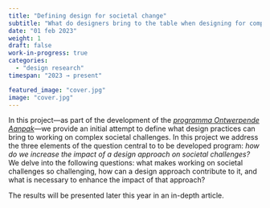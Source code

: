 ```yaml
---
title: "Defining design for societal change"
subtitle: "What do designers bring to the table when designing for complex societal challenges?"
date: "01 feb 2023"
weight: 1
draft: false
work-in-progress: true
categories:
  - "design research"
timespan: "2023 → present"

featured_image: "cover.jpg"
image: "cover.jpg"
---
```

In this project—as part of the development of the *[programma Ontwerpende Aanpak](https://www.ontwerpendeaanpak.nl)*—we provide an initial attempt to define what design practices can bring to working on complex societal challenges. In this project we address the three elements of the question central to to be developed program: *how do we increase the impact of a design approach on societal challenges?* We delve into the following questions: what makes working on societal challenges so challenging, how can a design approach contribute to it, and what is necessary to enhance the impact of that approach?

The results will be presented later this year in an in-depth article.
